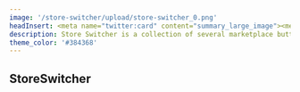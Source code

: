 ```yaml
---
image: '/store-switcher/upload/store-switcher_0.png'
headInsert: <meta name="twitter:card" content="summary_large_image"><meta http-equiv="Refresh" content="0; url='../'" />
description: Store Switcher is a collection of several marketplace button advertisements, with the ability to switch between all of them, or use no advertisement at all. This pack also has a fix for legacy bedrock versions, allowing you to use this pack on any version which has subpack support.
theme_color: '#384368'
---
```

## StoreSwitcher
